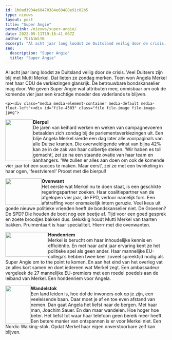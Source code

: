 ```yaml
---
id: 1b0ad1934a60470384e60488e91c02b5
type: nieuws
layout: post
title: "Super Angie"
permalink: /nieuws/super-angie/
date: 2022-05-11T19:16:41.067Z
author: 7biA1WiYB
excerpt: "Al acht jaar lang loodst ze Duitsland veilig door de crisis. Veel Duitsers zijn blij met Mutti Merkel. Dat lieten ze zondag merken. Toen won Angela Merkel met haar CDU de verkiezingen glansrijk. De betrouwbare bondskanselier mag door. We geven Super Angie wat attributen mee, onmisbaar om ook de komende vier jaar een krachtige moeder des vaderlands te blijven.  "
seo:
  description: "Super Angie"
  title: "Super Angie"
---
```

Al acht jaar lang loodst ze Duitsland veilig door de crisis. Veel Duitsers zijn blij met Mutti Merkel. Dat lieten ze zondag merken. Toen won Angela Merkel met haar CDU de verkiezingen glansrijk. De betrouwbare bondskanselier mag door. We geven Super Angie wat attributen mee, onmisbaar om ook de komende vier jaar een krachtige moeder des vaderlands te blijven.  

    <p><div class="media media-element-container media-default media-float-left"><div id="file-4503" class="file file-image file-image-jpeg">

        
  
  <div class="content">
    <img title="Foto Dreamstime" height="2121" width="1414" style="width: 86px; height: 130px; float: left;" class="media-element file-default" src="https://7dagen.netlify.app/sites/default/files/dreamstime_m_bierpul.jpg" alt="">  </div>

  
</div>
</div>
<p><strong>Bierpul</strong><br>De jaren van keihard werken en weken van campagnevoeren betaalden zich zondag bij de parlementsverkiezingen uit. Een blije Angela Merkel sierde een dag later alle voorpagina’s van alle Duitse kranten. Die overweldigende winst van bijna 42% kan ze in de zak van haar colbertje steken. ‘Wir haben es toll gemacht’, zei ze na een staande ovatie van haar team en aanhangers. ‘We zullen er alles aan doen om ook de komende vier jaar tot een succes te maken. Maar eerst’, zei ze met een twinkeling in haar ogen, ‘feestvieren!’ Proost met die bierpul!</p>
<p><div class="media media-element-container media-default media-float-left"><div id="file-4504" class="file file-image file-image-jpeg">

        
  
  <div class="content">
    <img title="Foto Dreamstime" height="1412" width="2124" style="width: 113px; height: 83px; float: left;" class="media-element file-default" src="https://7dagen.netlify.app/sites/default/files/dreamstime_ovenwant.jpg" alt="">  </div>

  
</div>
</div>
<p><strong>Ovenwant</strong><br>Het eerste wat Merkel nu te doen staat, is een geschikte regeringspartner zoeken. Haar coalitiepartner van de afgelopen vier jaar, de FPD, verloor namelijk fors. Een afstraffing voor onsmakelijk intern geruzie. Veel keus uit goede nieuwe politieke vrienden heeft de bondskanselier niet. De Groenen? De SPD? Die houden de boot nog een beetje af. Tijd voor een goed gesprek en zoete broodjes bakken dus. Gelukkig houdt Mutti Merkel van taarten bakken. Pruimentaart is haar specialiteit. Hierrr met die ovenwanten.</p>
<p><div class="media media-element-container media-default media-float-left"><div id="file-4505" class="file file-image file-image-jpeg">

        
  
  <div class="content">
    <img title="Foto Dreamstime" height="1314" width="2281" style="width: 133px; height: 77px; float: left;" class="media-element file-default" src="https://7dagen.netlify.app/sites/default/files/dreamstime_hondenriem.jpg" alt="">  </div>

  
</div>
</div>
<p><strong>Hondenriem</strong><br>Merkel is berucht om haar inhoudelijke kennis en efficiëntie. En met haar acht jaar ervaring kent ze het politieke spel als geen ander. Haar mannelijke EU-collega’s hebben twee keer zoveel spreektijd nodig als Super Angie om to the point te komen. En aan het eind van het overleg vat ze alles kort samen en doet iedereen wat Merkel zegt. Een ambassadeur vergeleek de 27 mannelijke EU-premiers met een roedel poedels aan de leiband van Merkel. Een hondenriem voor Angela.</p>
<p><div class="media media-element-container media-default media-float-left"><div id="file-4506" class="file file-image file-image-jpeg">

        
  
  <div class="content">
    <img title="Foto Dreamstime" height="2121" width="1414" style="width: 79px; height: 118px; float: left;" class="media-element file-default" src="https://7dagen.netlify.app/sites/default/files/dreamstime_nordic%20walking.jpg" alt="">  </div>

  
</div>
</div>
<p><strong>Wandelstok</strong><br>Een land leiden is, hoe dol de inwoners ook op je zijn, een veeleisende baan. Daar moet je af en toe even afstand van nemen. Dan gaat Angela het liefst naar de bergen. Met haar man, Joachim Sauer. En dan maar wandelen. Hoe hoger hoe beter. Het liefst tot waar haar telefoon geen bereik meer heeft. Een betere manier van ontspannen is er voor Merkel niet. Een Nordic Walking-stok. Opdat Merkel haar eigen onverstoorbare zelf kan blijven.</p>
<p> </p>  
